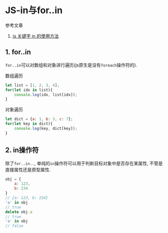 # JS-in与for..in

参考文章

1. [js 关键字 in 的使用方法](http://www.cnblogs.com/fly-xfa/p/5968928.html)

## 1. for..in

`for..in`可以对数组和对象进行遍历(js原生是没有`foreach`操作符的).

数组遍历

```js
let list = [1, 2, 3, 4];
for(let idx in list){
	console.log(idx, list[idx]);
}
```

对象遍历

```js
let dict = {a: 1, b: 3, c: 7};
for(let key in dict){
	console.log(key, dict[key]);
}
```

## 2. in操作符

除了`for..in..`, 单纯的`in`操作符可以用于判断目标对象中是否存在某属性, 不管是直接属性还是原型属性.

```js
obj = {
	a: 123,
	b: 234
}
// {a: 123, b: 234}
'a' in obj
// true
delete obj.a
// true
'a' in obj
// false
```